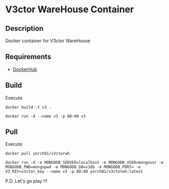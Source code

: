 # V3ctor WareHouse Container #

## Description ##
Docker container for V3ctor WareHouse

## Requirements ##
* [DockerHub](https://hub.docker.com/repository/docker/yorch81/v3ctorwh)

## Build ##
Execute
~~~
docker build -t v3 .

docker run -d --name v3 -p 80:80 v3
~~~

## Pull ##
Execute
~~~
docker pull yorch81/v3ctorwh 

docker run -d -e MONGODB_SERVER=localhost -e MONGODB_USER=mongousr -e MONGODB_PWD=mongopwd -e MONGODB_DB=v3db -e MONGODB_PORT= -e V3_KEY=v3ctor_key --name v3 -p 80:80 yorch81/v3ctorwh:latest
~~~

P.D. Let's go play !!!

